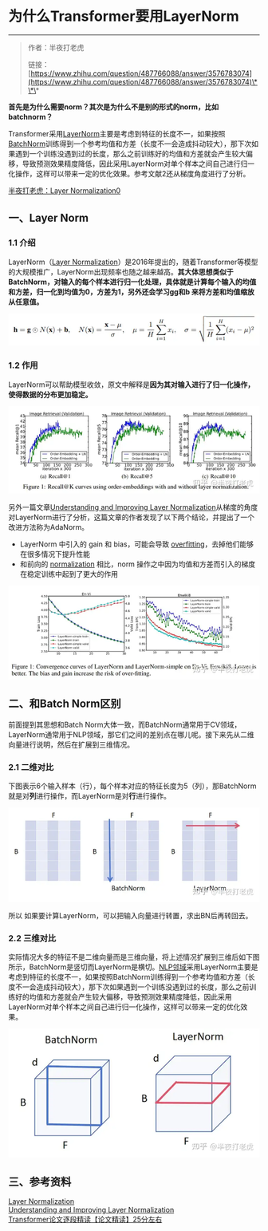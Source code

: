 # 为什么Transformer要用LayerNorm
* * *

> 作者：半夜打老虎
> 
> 链接：[https://www.zhihu.com/question/487766088/answer/3576783074](https://www.zhihu.com/question/487766088/answer/3576783074)\*\*\*

**首先是为什么需要norm？其次是为什么不是别的形式的norm，比如batchnorm？**

Transformer采用[LayerNorm](https://zhida.zhihu.com/search?content_id=680394191&content_type=Answer&match_order=1&q=LayerNorm&zhida_source=entity)主要是考虑到特征的长度不一，如果按照[BatchNorm](https://zhida.zhihu.com/search?content_id=680394191&content_type=Answer&match_order=1&q=BatchNorm&zhida_source=entity)训练得到一个参考均值和方差（长度不一会造成抖动较大），那下次如果遇到一个训练没遇到过的长度，那么之前训练好的均值和方差就会产生较大偏移，导致预测效果精度降低，因此采用LayerNorm对单个样本之间自己进行归一化操作，这样可以带来一定的优化效果。参考文献2还从梯度角度进行了分析。

[半夜打老虎：Layer Normalization0](https://zhuanlan.zhihu.com/p/711367550)

**一、Layer Norm**
----------------

### **1.1 介绍**

LayerNorm（[Layer Normalization](https://link.zhihu.com/?target=https%3A//arxiv.org/abs/1607.06450)）是2016年提出的，随着Transformer等模型的大规模推广，LayerNorm出现频率也随之越来越高。**其大体思想类似于BatchNorm，对输入的每个样本进行归一化处理，具体就是计算每个输入的均值和方差，归一化到均值为0，方差为1，另外还会学习gg和b 来将方差和均值缩放从任意值。**

![](为什么Transformer要用LayerNorm_imag.webp)

### **1.2 作用**

LayerNorm可以帮助模型收敛，原文中解释是**因为其对输入进行了归一化操作，使得数据的分布更加稳定。**

![](1_为什么Transformer要用LayerNorm_imag.webp)

另外一篇文章[Understanding and Improving Layer Normalization](https://link.zhihu.com/?target=https%3A//proceedings.neurips.cc/paper_files/paper/2019/file/2f4fe03d77724a7217006e5d16728874-Paper.pdf)从梯度的角度对LayerNorm进行了分析，这篇文章的作者发现了以下两个结论，并提出了一个改进方法称为AdaNorm。

*   LayerNorm 中引入的 gain 和 bias，可能会导致 [overfitting](https://zhida.zhihu.com/search?content_id=680394191&content_type=Answer&match_order=1&q=overfitting&zhida_source=entity)，去掉他们能够在很多情况下提升性能
*   和前向的 [normalization](https://zhida.zhihu.com/search?content_id=680394191&content_type=Answer&match_order=1&q=normalization&zhida_source=entity) 相比，norm 操作之中因为均值和方差而引入的梯度在稳定训练中起到了更大的作用

![](4_为什么Transformer要用LayerNorm_imag.webp)

**二、和Batch Norm区别**
-------------------

前面提到其思想和Batch Norm大体一致，而BatchNorm通常用于CV领域，LayerNorm通常用于NLP领域，那它们之间的差别点在哪儿呢。接下来先从二维向量进行说明，然后在扩展到三维情况。

### **2.1 二维对比**

下图表示6个输入样本（行），每个样本对应的特征长度为5（列），那BatchNorm就是对**列**进行操作，而LayerNorm是对**行**进行操作。

![](2_为什么Transformer要用LayerNorm_imag.webp)

所以 如果要计算LayerNorm，可以把输入向量进行转置，求出BN后再转回去。

### **2.2 三维对比**

实际情况大多的特征不是二维向量而是三维向量，将上述情况扩展到三维后如下图所示，BatchNorm是竖切而LayerNorm是横切。[NLP邻域](https://zhida.zhihu.com/search?content_id=680394191&content_type=Answer&match_order=1&q=NLP%E9%82%BB%E5%9F%9F&zhida_source=entity)采用LayerNorm主要是考虑到特征的长度不一，如果按照BatchNorm训练得到一个参考均值和方差（长度不一会造成抖动较大），那下次如果遇到一个训练没遇到过的长度，那么之前训练好的均值和方差就会产生较大偏移，导致预测效果精度降低，因此采用LayerNorm对单个样本之间自己进行归一化操作，这样可以带来一定的优化效果。

![](3_为什么Transformer要用LayerNorm_imag.webp)

**三、参考资料**
----------

[Layer Normalization](https://link.zhihu.com/?target=https%3A//arxiv.org/abs/1607.06450)  
[Understanding and Improving Layer Normalization](https://link.zhihu.com/?target=https%3A//proceedings.neurips.cc/paper_files/paper/2019/file/2f4fe03d77724a7217006e5d16728874-Paper.pdf)  
[Transformer论文逐段精读【论文精读】25分左右](https://link.zhihu.com/?target=https%3A//www.bilibili.com/list/watchlater%3Foid%3D506354287%26bvid%3DBV1pu411o7BE%26spm_id_from%3D333.999.top_right_bar_window_view_later.content.click)